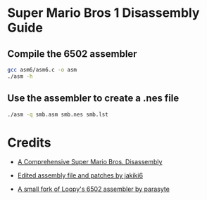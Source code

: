 # Super Mario Bros 1 Disassembly Guide

## Compile the 6502 assembler

```bash
gcc asm6/asm6.c -o asm
./asm -h
```

## Use the assembler to create a .nes file

```bash
./asm -q smb.asm smb.nes smb.lst
```

# Credits

- [A Comprehensive Super Mario Bros. Disassembly ](https://gist.github.com/1wErt3r/4048722)

- [Edited assembly file and patches by jakiki6](https://github.com/jakiki6/smb1-disasm/)

- [A small fork of Loopy's 6502 assembler by parasyte](https://github.com/parasyte/asm6)
